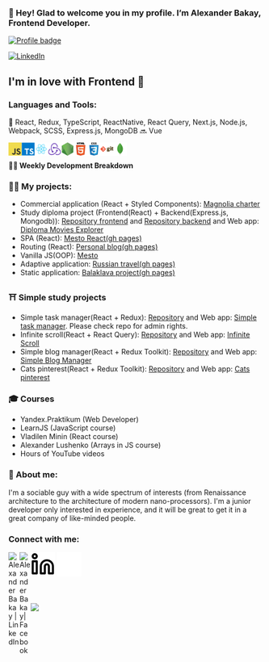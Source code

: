 ### 👋 Hey! Glad to welcome you in my profile. I’m Alexander Bakay, Frontend Developer.

[![Profile badge](https://www.codewars.com/users/BakayAlexander/badges/large)](https://www.codewars.com/users/BakayAlexander)  

[![LinkedIn](https://img.shields.io/badge/LinkedIn-0077B5?style=for-the-badge&logo=linkedin&logoColor=white)](https://www.linkedin.com/in/alexander-bakay-b6b041224/)
  


## I'm in love with Frontend 👻
### Languages and Tools:
🔰 React, Redux, TypeScript, ReactNative, React Query, Next.js,  Node.js, Webpack, SCSS, Express.js, MongoDB
🔜 Vue  
  
<img align="left" alt="JavaScript" width="26px" src="https://raw.githubusercontent.com/github/explore/80688e429a7d4ef2fca1e82350fe8e3517d3494d/topics/javascript/javascript.png" />
<img src="https://raw.githubusercontent.com/devicons/devicon/master/icons/typescript/typescript-original.svg" alt="typescript" width="26" height="26" align="left"  />
<img align="left" alt="React" width="26px" src="https://raw.githubusercontent.com/github/explore/80688e429a7d4ef2fca1e82350fe8e3517d3494d/topics/react/react.png" />
<img align="left" alt="Redux" width="26px" src="https://raw.githubusercontent.com/github/explore/80688e429a7d4ef2fca1e82350fe8e3517d3494d/topics/redux/redux.png" />
<img align="left" alt="Node.js" width="26px" src="https://raw.githubusercontent.com/github/explore/80688e429a7d4ef2fca1e82350fe8e3517d3494d/topics/nodejs/nodejs.png" />
<img align="left" alt="HTML5" width="26px" src="https://raw.githubusercontent.com/github/explore/80688e429a7d4ef2fca1e82350fe8e3517d3494d/topics/html/html.png" />
<img align="left" alt="CSS3" width="26px" src="https://raw.githubusercontent.com/github/explore/80688e429a7d4ef2fca1e82350fe8e3517d3494d/topics/css/css.png" />
<img align="left" alt="Git" width="26px" src="https://raw.githubusercontent.com/github/explore/80688e429a7d4ef2fca1e82350fe8e3517d3494d/topics/git/git.png" />
<img src="https://raw.githubusercontent.com/devicons/devicon/master/icons/mongodb/mongodb-original.svg" alt="mongodb" width="26" height="26" align="left"  />


<br />

<tr>
<td valign="top" width="50%">

#### 🏊‍♂️ Weekly Development Breakdown
<!--START_SECTION:waka-->
<!--END_SECTION:waka-->
</td>
</tr>


### 👨‍💻 My projects:
- Commercial application (React + Styled Components): [Magnolia charter](https://magnolia-charter.com)
- Study diploma project (Frontend(React) + Backend(Express.js, Mongodb)): [Repository frontend](https://github.com/BakayAlexander/movies-explorer-frontend) and  [Repository backend](https://github.com/BakayAlexander/movies-explorer-api) and Web app: [Diploma Movies Explorer](http://bakay.nomoredomains.work)
- SPA (React): [Mesto React(gh pages)](https://mesto.bakay.students.nomoredomains.work)
- Routing (React): [Personal blog(gh pages)](https://bakayalexander.github.io/blog-react)
- Vanilla JS(OOP): [Mesto](https://github.com/BakayAlexander/mesto)
- Adaptive application: [Russian travel(gh pages)](https://bakayalexander.github.io/russian-travel)
- Static application: [Balaklava project(gh pages)](https://bakayalexander.github.io/balaklava-project)

### :shinto_shrine:  Simple study projects
- Simple task manager(React + Redux): [Repository](https://github.com/BakayAlexander/task-manager) and Web app: [Simple task manager](https://bakay-task-manager.netlify.app/). Please check repo for admin rights.
- Infinite scroll(React + React Query): [Repository](https://github.com/BakayAlexander/react_infinite_scroll) and Web app: [Infinite Scroll](https://bakay-react-inf-scroll.netlify.app/)
- Simple blog manager(React + Redux Toolkit): [Repository](https://github.com/BakayAlexander/blog-manager) and Web app: [Simple Blog Manager](https://blog-manager-bakay.netlify.app/)
- Cats pinterest(React + Redux Toolkit): [Repository](https://github.com/BakayAlexander/frontend-challenge) and Web app: [Cats pinterest](https://bakay-cats-pinterest.netlify.app/)


### 🎓  Courses
  
- Yandex.Praktikum (Web Developer)  
- LearnJS (JavaScript course)  
- Vladilen Minin (React course)
- Alexander Lushenko (Arrays in JS course)  
- Hours of YouTube videos


### 🙋 About me:
  
I'm a sociable guy with a wide spectrum of interests (from Renaissance architecture to the architecture of modern nano-processors). I'm a junior developer only interested in experience, and it will be great to get it in a great company of like-minded people. 
  
### Connect with me:
  
[<img align="left" alt="Alexander Bakay | LinkedIn" width="22px" src="https://cdn.jsdelivr.net/npm/simple-icons@v3/icons/linkedin.svg" />][linkedin]
[<img align="left" alt="Alexander Bakay| Facebook" width="22px" src="https://cdn.jsdelivr.net/npm/simple-icons@v3/icons/facebook.svg" />][facebook]
[![website](./images/linkedin-light.svg)](https://www.linkedin.com/in/alexander-bakay-b6b041224/#gh-light-mode-only)
[![website](./images/linkedin-dark.svg)](https://www.linkedin.com/in/alexander-bakay-b6b041224/#gh-dark-mode-only)
&nbsp;&nbsp;




<br />
<br />

[linkedin]: https://www.linkedin.com/in/alexander-bakay-b6b041224/
[facebook]: https://www.facebook.com/alexanderbakay92


<img align="center" src="https://media1.giphy.com/media/13HgwGsXF0aiGY/giphy.gif" />
